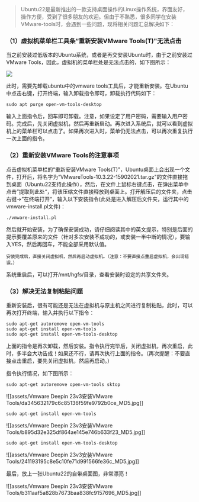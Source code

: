 >Ubuntu22是最新推出的一款支持桌面操作的Linux操作系统，界面友好，操作方便，受到了很多朋友的欢迎。但由于不熟悉，很多同学在安装VMware-tools时，会遇到一些问题，现将相关问题汇总解决如下：

### （1）虚拟机菜单栏工具条“重新安装VMware Tools(T)"无法点击

当之前安装过低版本的Ubuntu系统，或者是再交安装Ubuntu时，由于之前安装过VMware Tools，因此，虚拟机的菜单栏处是无法点击的，如下图所示：

![](https://pic4.zhimg.com/80/v2-a79146ea7bda51b42cb644b1fcde17cf_720w.webp)

此时，需要先卸载ubuntu中的vmware tools工具后，才能重新安装。在Ubuntu中点击右键，打开终端，输入卸载指令即可，卸载执行代码如下：

```
sudo apt purge open-vm-tools-desktop
```

输入上面指令后，回车即可卸载。注意，如果设定了用户密码，需要输入用户密码。完成后，先关闭虚拟机，然后再重新启动。再次进入系统后，就可以看到虚拟机上的菜单栏可以点击了。如果再次进入时，菜单仍无法点击，可以再次重复执行一次上面的指令。

### （2）重新安装VMware Tools的注意事项

点击虚拟机菜单栏的“重新安装VMware Tools(T)"，Ubuntu桌面上会出现一个文件，打开后，将名字为“VMwareTools-10.3.22-15902021.tar.gz"的文件直接拖到桌面（Ubuntu22支持此操作），然后，在文件上鼠标右键点击，在弹出菜单中点击”提取到此处“，将该压缩文件直接释放到桌面上。打开解压后的文件夹，点击右键->”在终端打开“，输入以下安装指令(此处是进入解压后文件夹，运行其中的vmware-install.pl文件)：

```
./vmware-install.pl
```

然后就开始安装，为了确保安装成功，请仔细阅读其中的英文提示，特别是后面的提示要覆盖原来的文件（针对多次安装不成功的，或安装一半中断的情况），要输入YES，然后再回车，不能全部采用默认值。

`安装完成后，直接关闭虚拟机，然后再启动虚拟机。（注意：不要直接点重启虚拟机，会出现错误。）`

系统重启后，可以打开/mnt/hgfs/目录，查看安装时设定的共享文件夹。

### （3）解决无法复制粘贴问题

重新安装后，很有可能还是无法在虚拟机与原主机之间进行复制粘贴，此时，可以再次打开终端，输入并执行以下指令：

```
sudo apt-get autoremove open-vm-tools
sudo apt-get install open-vm-tools
sudo apt-get install open-vm-tools-desktop
```

上面的指令是再次卸载，然后安装。指令执行完毕后，关闭虚拟机，再次重启，此时，多半会大功告成！如果还不行，请再次执行上面的指令。（再次提醒：不要直接点击重启，要先关闭虚拟机，然后再启动。）

指令执行情况，如下图所示：

```
sudo apt-get autoremove open-vm-tools sktop
```

![[assets/Vmware Deepin 23v3安装VMware Tools/da345632179c6c85136f59fe9792b0ce_MD5.jpg]]

```
sudo apt-get install open-vm-tools
```

![[assets/Vmware Deepin 23v3安装VMware Tools/b895d32e325df864ae145e746b633f23_MD5.jpg]]

``` 
sudo apt-get install open-vm-tools-desktop 
```

![[assets/Vmware Deepin 23v3安装VMware Tools/241193195c8e5c10fe71d991566fe36c_MD5.jpg]]

最后，放上一张Ubuntu22的自带桌面图，非常漂亮！

![[assets/Vmware Deepin 23v3安装VMware Tools/b311aaf5a828b7673baa838fc9157696_MD5.jpg]]